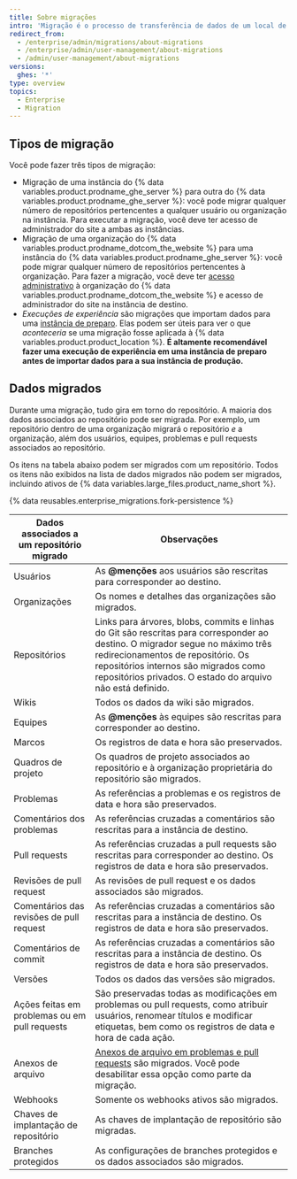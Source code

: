 ```yaml
---
title: Sobre migrações
intro: 'Migração é o processo de transferência de dados de um local de *origem* (organização do {% data variables.product.prodname_dotcom_the_website %} ou uma instância do {% data variables.product.prodname_ghe_server %}) para uma instância de *destino* do {% data variables.product.prodname_ghe_server %}. É possível usar as migrações para transferir os dados ao alterar plataformas ou atualizar o hardware na sua instância.'
redirect_from:
  - /enterprise/admin/migrations/about-migrations
  - /enterprise/admin/user-management/about-migrations
  - /admin/user-management/about-migrations
versions:
  ghes: '*'
type: overview
topics:
  - Enterprise
  - Migration
---
```


## Tipos de migração

Você pode fazer três tipos de migração:

- Migração de uma instância do {% data variables.product.prodname_ghe_server %} para outra do {% data variables.product.prodname_ghe_server %}: você pode migrar qualquer número de repositórios pertencentes a qualquer usuário ou organização na instância. Para executar a migração, você deve ter acesso de administrador do site a ambas as instâncias.
- Migração de uma organização do {% data variables.product.prodname_dotcom_the_website %} para uma instância do {% data variables.product.prodname_ghe_server %}: você pode migrar qualquer número de repositórios pertencentes à organização. Para fazer a migração, você deve ter [acesso administrativo](/enterprise/user/articles/permission-levels-for-an-organization/) à organização do {% data variables.product.prodname_dotcom_the_website %} e acesso de administrador do site na instância de destino.
- *Execuções de experiência* são migrações que importam dados para uma [instância de preparo](/enterprise/admin/guides/installation/setting-up-a-staging-instance/). Elas podem ser úteis para ver o que *aconteceria* se uma migração fosse aplicada à {% data variables.product.product_location %}. **É altamente recomendável fazer uma execução de experiência em uma instância de preparo antes de importar dados para a sua instância de produção.**

## Dados migrados

Durante uma migração, tudo gira em torno do repositório. A maioria dos dados associados ao repositório pode ser migrada. Por exemplo, um repositório dentro de uma organização migrará o repositório *e* a organização, além dos usuários, equipes, problemas e pull requests associados ao repositório.

Os itens na tabela abaixo podem ser migrados com um repositório. Todos os itens não exibidos na lista de dados migrados não podem ser migrados, incluindo ativos de {% data variables.large_files.product_name_short %}.

{% data reusables.enterprise_migrations.fork-persistence %}

| Dados associados a um repositório migrado     | Observações                                                                                                                                                                                                                                                               |
| --------------------------------------------- | ------------------------------------------------------------------------------------------------------------------------------------------------------------------------------------------------------------------------------------------------------------------------- |
| Usuários                                      | As **@menções** aos usuários são rescritas para corresponder ao destino.                                                                                                                                                                                                  |
| Organizações                                  | Os nomes e detalhes das organizações são migrados.                                                                                                                                                                                                                        |
| Repositórios                                  | Links para árvores, blobs, commits e linhas do Git são rescritas para corresponder ao destino. O migrador segue no máximo três redirecionamentos de repositório. Os repositórios internos são migrados como repositórios privados. O estado do arquivo não está definido. |
| Wikis                                         | Todos os dados da wiki são migrados.                                                                                                                                                                                                                                      |
| Equipes                                       | As **@menções** às equipes são rescritas para corresponder ao destino.                                                                                                                                                                                                    |
| Marcos                                        | Os registros de data e hora são preservados.                                                                                                                                                                                                                              |
| Quadros de projeto                            | Os quadros de projeto associados ao repositório e à organização proprietária do repositório são migrados.                                                                                                                                                                 |
| Problemas                                     | As referências a problemas e os registros de data e hora são preservados.                                                                                                                                                                                                 |
| Comentários dos problemas                     | As referências cruzadas a comentários são rescritas para a instância de destino.                                                                                                                                                                                          |
| Pull requests                                 | As referências cruzadas a pull requests são rescritas para corresponder ao destino. Os registros de data e hora são preservados.                                                                                                                                          |
| Revisões de pull request                      | As revisões de pull request e os dados associados são migrados.                                                                                                                                                                                                           |
| Comentários das revisões de pull request      | As referências cruzadas a comentários são rescritas para a instância de destino. Os registros de data e hora são preservados.                                                                                                                                             |
| Comentários de commit                         | As referências cruzadas a comentários são rescritas para a instância de destino. Os registros de data e hora são preservados.                                                                                                                                             |
| Versões                                       | Todos os dados das versões são migrados.                                                                                                                                                                                                                                  |
| Ações feitas em problemas ou em pull requests | São preservadas todas as modificações em problemas ou pull requests, como atribuir usuários, renomear títulos e modificar etiquetas, bem como os registros de data e hora de cada ação.                                                                                   |
| Anexos de arquivo                             | [Anexos de arquivo em problemas e pull requests](/articles/file-attachments-on-issues-and-pull-requests) são migrados. Você pode desabilitar essa opção como parte da migração.                                                                                           |
| Webhooks                                      | Somente os webhooks ativos são migrados.                                                                                                                                                                                                                                  |
| Chaves de implantação de repositório          | As chaves de implantação de repositório são migradas.                                                                                                                                                                                                                     |
| Branches protegidos                           | As configurações de branches protegidos e os dados associados são migrados.                                                                                                                                                                                               |
